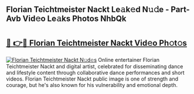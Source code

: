 ## Florian Teichtmeister Nackt Le𝚊k𝚎d N𝚞𝚍e - Part-Avb Vid𝚎o Le𝚊ks Photos NhbQk

# <h2><a href="http://fb4yya.evod.top/?m=Florian+Teichtmeister+Nackt">🔗 👉🔴 Florian Teichtmeister Nackt Vid𝚎o Ph𝚘t𝚘s</a></h2>

[![Florian Teichtmeister Nackt N𝚞d𝚎s](https://i.imgur.com/8V9OHl7.gif)](http://fb4yya.evod.top/?m=Florian+Teichtmeister+Nackt)
Online entertainer Florian Teichtmeister Nackt and digital artist, celebrated for disseminating dance and lifestyle content through collaborative dance performances and short videos. Florian Teichtmeister Nackt public image is one of strength and courage, but he's also known for his vulnerability and emotional depth. 
